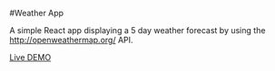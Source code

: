 #Weather App

A simple React app displaying a 5 day weather forecast by using the http://openweathermap.org/ API.

[Live DEMO](http://acme.mk/sandbox/weather-app/)
